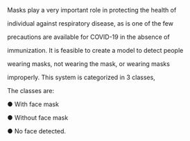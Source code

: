  Masks play a very important role in protecting the health of 

individual against respiratory disease, as is one of the few 

precautions are available for COVID-19 in the absence of 

immunization. It is feasible to create a model to detect people 

wearing masks, not wearing the mask, or wearing masks

improperly. This system is categorized in 3 classes, 

The classes are:

● With face mask

● Without face mask

● No face detected.

